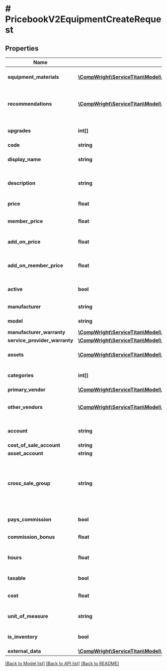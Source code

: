 # # PricebookV2EquipmentCreateRequest

## Properties

Name | Type | Description | Notes
------------ | ------------- | ------------- | -------------
**equipment_materials** | [**\CompWright\ServiceTitan\Model\PricebookV2SkuLinkRequest[]**](PricebookV2SkuLinkRequest.md) | Array of materials used with this equipment | [optional]
**recommendations** | [**\CompWright\ServiceTitan\Model\PricebookV2EquipmentRecommendationRequest[]**](PricebookV2EquipmentRecommendationRequest.md) | Recommended services and materials to include with this SKU | [optional]
**upgrades** | **int[]** | Upgrades that can be sold for this SKU | [optional]
**code** | **string** | Code for the SKU |
**display_name** | **string** | Name that displays with the SKU | [optional]
**description** | **string** | Description on the SKU that is displayed with the item |
**price** | **float** | Price of this SKU sold | [optional]
**member_price** | **float** | The price if the item is sold to a member | [optional]
**add_on_price** | **float** | The price of the SKU is sold as an add-on item | [optional]
**add_on_member_price** | **float** | The price if the SKU is sold to a member as an add-on item | [optional]
**active** | **bool** | Active shows if the SKU is active or inactive | [optional]
**manufacturer** | **string** | Name of the manufactures | [optional]
**model** | **string** | The model of the equipment | [optional]
**manufacturer_warranty** | [**\CompWright\ServiceTitan\Model\PricebookV2EquipmentCreateRequestManufacturerWarranty**](PricebookV2EquipmentCreateRequestManufacturerWarranty.md) |  | [optional]
**service_provider_warranty** | [**\CompWright\ServiceTitan\Model\PricebookV2EquipmentCreateRequestManufacturerWarranty**](PricebookV2EquipmentCreateRequestManufacturerWarranty.md) |  | [optional]
**assets** | [**\CompWright\ServiceTitan\Model\PricebookV2SkuAssetRequest[]**](PricebookV2SkuAssetRequest.md) | Images, videos or PDFs attached to SKU | [optional]
**categories** | **int[]** | Categories that this SKU belongs to | [optional]
**primary_vendor** | [**\CompWright\ServiceTitan\Model\PricebookV2EquipmentCreateRequestPrimaryVendor**](PricebookV2EquipmentCreateRequestPrimaryVendor.md) |  | [optional]
**other_vendors** | [**\CompWright\ServiceTitan\Model\PricebookV2SkuVendorRequest[]**](PricebookV2SkuVendorRequest.md) | Other vendors that you might go to acquire this SKU | [optional]
**account** | **string** | The accounting account assigned to this SKU | [optional]
**cost_of_sale_account** | **string** |  | [optional]
**asset_account** | **string** |  | [optional]
**cross_sale_group** | **string** | A grouping of similar items that you&#39;ll then be able to track as a separate columns on the Technical Performance Board. | [optional]
**pays_commission** | **bool** | PaysCommissions shows if this task pays commission | [optional]
**commission_bonus** | **float** | Flat rate bonus paid for this task | [optional]
**hours** | **float** | The number of hours associated with the installing the equipment | [optional]
**taxable** | **bool** | Is this SKU taxable | [optional]
**cost** | **float** | The cost paid to acquire the material | [optional]
**unit_of_measure** | **string** | The unit of measure used for this SKU | [optional]
**is_inventory** | **bool** | Is this equipment a part of your inventory | [optional]
**external_data** | [**\CompWright\ServiceTitan\Model\PricebookV2DiscountAndFeesCreateRequestExternalData**](PricebookV2DiscountAndFeesCreateRequestExternalData.md) |  | [optional]

[[Back to Model list]](../../README.md#models) [[Back to API list]](../../README.md#endpoints) [[Back to README]](../../README.md)
